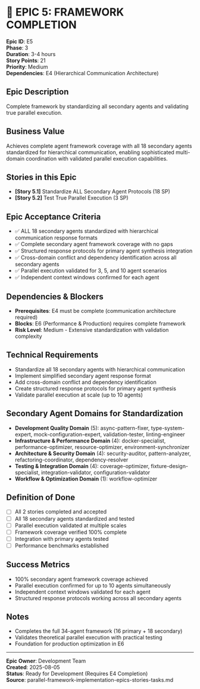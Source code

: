 # 🎯 **EPIC 5: FRAMEWORK COMPLETION**

**Epic ID**: E5  
**Phase**: 3  
**Duration**: 3-4 hours  
**Story Points**: 21  
**Priority**: Medium  
**Dependencies**: E4 (Hierarchical Communication Architecture)  

## **Epic Description**
Complete framework by standardizing all secondary agents and validating true parallel execution.

## **Business Value**
Achieves complete agent framework coverage with all 18 secondary agents standardized for hierarchical communication, enabling sophisticated multi-domain coordination with validated parallel execution capabilities.

## **Stories in this Epic**
- **[Story 5.1]** Standardize ALL Secondary Agent Protocols (18 SP)
- **[Story 5.2]** Test True Parallel Execution (3 SP)

## **Epic Acceptance Criteria**
- ✅ ALL 18 secondary agents standardized with hierarchical communication response formats
- ✅ Complete secondary agent framework coverage with no gaps
- ✅ Structured response protocols for primary agent synthesis integration
- ✅ Cross-domain conflict and dependency identification across all secondary agents
- ✅ Parallel execution validated for 3, 5, and 10 agent scenarios
- ✅ Independent context windows confirmed for each agent

## **Dependencies & Blockers**
- **Prerequisites**: E4 must be complete (communication architecture required)
- **Blocks**: E6 (Performance & Production) requires complete framework
- **Risk Level**: Medium - Extensive standardization with validation complexity

## **Technical Requirements**
- Standardize all 18 secondary agents with hierarchical communication
- Implement simplified secondary agent response format
- Add cross-domain conflict and dependency identification
- Create structured response protocols for primary agent synthesis
- Validate parallel execution at scale (up to 10 agents)

## **Secondary Agent Domains for Standardization**
- **Development Quality Domain** (5): async-pattern-fixer, type-system-expert, mock-configuration-expert, validation-tester, linting-engineer
- **Infrastructure & Performance Domain** (4): docker-specialist, performance-optimizer, resource-optimizer, environment-synchronizer
- **Architecture & Security Domain** (4): security-auditor, pattern-analyzer, refactoring-coordinator, dependency-resolver
- **Testing & Integration Domain** (4): coverage-optimizer, fixture-design-specialist, integration-validator, configuration-validator
- **Workflow & Optimization Domain** (1): workflow-optimizer

## **Definition of Done**
- [ ] All 2 stories completed and accepted
- [ ] All 18 secondary agents standardized and tested
- [ ] Parallel execution validated at multiple scales
- [ ] Framework coverage verified 100% complete
- [ ] Integration with primary agents tested
- [ ] Performance benchmarks established

## **Success Metrics**
- 100% secondary agent framework coverage achieved
- Parallel execution confirmed for up to 10 agents simultaneously
- Independent context windows validated for each agent
- Structured response protocols working across all secondary agents

## **Notes**
- Completes the full 34-agent framework (16 primary + 18 secondary)
- Validates theoretical parallel execution with practical testing
- Foundation for production optimization in E6

---
**Epic Owner**: Development Team  
**Created**: 2025-08-05  
**Status**: Ready for Development (Requires E4 Completion)  
**Source**: parallel-framework-implementation-epics-stories-tasks.md